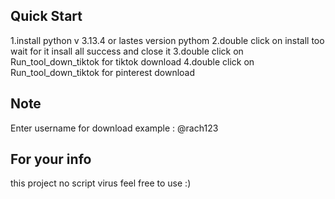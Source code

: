 ## Quick Start

1.install python v 3.13.4 or lastes version pythom
2.double click on install too wait for it insall all success and close it 
3.double click on Run_tool_down_tiktok for tiktok download 
4.double click on Run_tool_down_tiktok for pinterest download 

## Note 
Enter username for download example : @rach123

## For your info 

this project no script virus feel free to use :)
